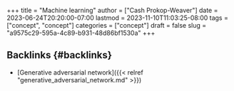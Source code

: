 +++
title = "Machine learning"
author = ["Cash Prokop-Weaver"]
date = 2023-06-24T20:20:00-07:00
lastmod = 2023-11-10T11:03:25-08:00
tags = ["concept", "concept"]
categories = ["concept"]
draft = false
slug = "a9575c29-595a-4c89-b931-48d86bf1530a"
+++

## Backlinks {#backlinks}

-   [Generative adversarial network]({{< relref "generative_adversarial_network.md" >}})
